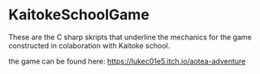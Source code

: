 # KaitokeSchoolGame

These are the C sharp skripts that underline the mechanics for the game constructed in colaboration with
Kaitoke school.

the game can be found here:
https://lukec01e5.itch.io/aotea-adventure
